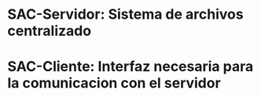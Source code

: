 # SAC-Servidor: Sistema de archivos centralizado
# SAC-Cliente: Interfaz necesaria para la comunicacion con el servidor
